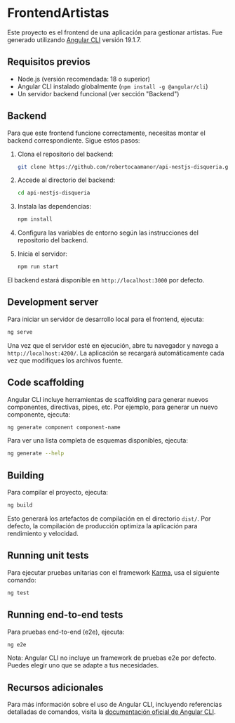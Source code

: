 # FrontendArtistas

Este proyecto es el frontend de una aplicación para gestionar artistas. Fue generado utilizando [Angular CLI](https://github.com/angular/angular-cli) versión 19.1.7.

## Requisitos previos

- Node.js (versión recomendada: 18 o superior)
- Angular CLI instalado globalmente (`npm install -g @angular/cli`)
- Un servidor backend funcional (ver sección "Backend")

## Backend

Para que este frontend funcione correctamente, necesitas montar el backend correspondiente. Sigue estos pasos:

1. Clona el repositorio del backend:
   ```bash
   git clone https://github.com/robertocaamanor/api-nestjs-disqueria.git
   ```

2. Accede al directorio del backend:
   ```bash
   cd api-nestjs-disqueria
   ```

3. Instala las dependencias:
   ```bash
   npm install
   ```

4. Configura las variables de entorno según las instrucciones del repositorio del backend.

5. Inicia el servidor:
   ```bash
   npm run start
   ```

El backend estará disponible en `http://localhost:3000` por defecto.

## Development server

Para iniciar un servidor de desarrollo local para el frontend, ejecuta:

```bash
ng serve
```

Una vez que el servidor esté en ejecución, abre tu navegador y navega a `http://localhost:4200/`. La aplicación se recargará automáticamente cada vez que modifiques los archivos fuente.

## Code scaffolding

Angular CLI incluye herramientas de scaffolding para generar nuevos componentes, directivas, pipes, etc. Por ejemplo, para generar un nuevo componente, ejecuta:

```bash
ng generate component component-name
```

Para ver una lista completa de esquemas disponibles, ejecuta:

```bash
ng generate --help
```

## Building

Para compilar el proyecto, ejecuta:

```bash
ng build
```

Esto generará los artefactos de compilación en el directorio `dist/`. Por defecto, la compilación de producción optimiza la aplicación para rendimiento y velocidad.

## Running unit tests

Para ejecutar pruebas unitarias con el framework [Karma](https://karma-runner.github.io), usa el siguiente comando:

```bash
ng test
```

## Running end-to-end tests

Para pruebas end-to-end (e2e), ejecuta:

```bash
ng e2e
```

Nota: Angular CLI no incluye un framework de pruebas e2e por defecto. Puedes elegir uno que se adapte a tus necesidades.

## Recursos adicionales

Para más información sobre el uso de Angular CLI, incluyendo referencias detalladas de comandos, visita la [documentación oficial de Angular CLI](https://angular.dev/tools/cli).